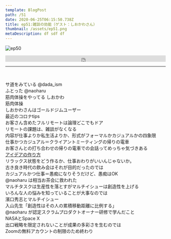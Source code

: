 ```yaml
---  
template: BlogPost  
path: /51
date: 2020-06-25T06:15:50.738Z  
title: ep51:雑談の効能（ゲスト：しおかわさん）
thumbnail: /assets/ep51.png
metaDescription: df sdf df  
---  
```

![ep50](/assets/ep51.png)  

<iframe width="100%" height="20" scrolling="no" frameborder="no" allow="autoplay" src="https://w.soundcloud.com/player/?url=https%3A//api.soundcloud.com/tracks/846536635&color=%23ff5500&inverse=false&auto_play=false&show_user=true"></iframe>
</br>

***
  
</br>

サ道をみている @dada_ism  
ふとった @naoharu  
筋肉体操をやってる しおかわ  
筋肉体操  
しおかわさんはゴールドジムユーザー  
最近のコロナtips  
お客さん含めたフルリモートは論理どこでもドア  
リモートの課題は、雑談がなくなる  
内容が仕事よりか私生活よりか、形式がフォーマルかカジュアルかの四象限  
仕事かつカジュアル＝クライアントミーティングの帰りの電車  
お客さんとの打ち合わせの帰りの電車での会話ってめっちゃ気づきある  
[アイデアの作り方](https://www.amazon.co.jp/dp/4484881047/)  
リラックス状態をどう作るか、仕事おわりがいいんじゃないか。  
古き良き時代の飲み会はそれが目的だったのでは  
カジュアルかつ仕事＝愚痴になりそうだけど、愚痴はOK  
@naoharu は相当お茶会に救われた  
マルチタスクは生産性を落とすがマルチイシューは創造性を上げる  
いろんな人の悩みを知っていることが大事なのでは  
濱口秀志とマルチイシュー  
入山先生「創造性はその人の累積移動距離に比例する」  
@naoharu が認定スクラムプロダクトオーナー研修で学んだこと  
NASAとSpace X  
出口戦略を限定されないことが成果の多彩さを生むのでは  
Zoomの無料アカウントの制限のため終わり  

